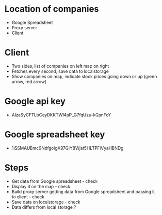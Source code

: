 # Location of companies

  - Google Spreadsheet
  - Proxy server
  - Client

# Client

  - Two sides, list of companies on left map on right
  - Fetches every second, save data to localstorage
  - Show companies on map, indicate stock prices going down or up (green arrow, red arrow)


# Google api key

  - AIzaSyCFTLbCeyDKKTWI4pP_G7fqUzu-kGpnFoY

# Google spreadsheet key

  - 1iSSMAUBmc9NdfgoIgX97GIY8Wjat5HLTPFIVyaHBNDg

# Steps

  - Get data from Google spreadsheet - check
  - Display it on the map - check
  - Build proxy server getting data from Google spreadsheet and passing it to client - check
  - Save data on localstorage - check
  - Data differs from local storage ? 
